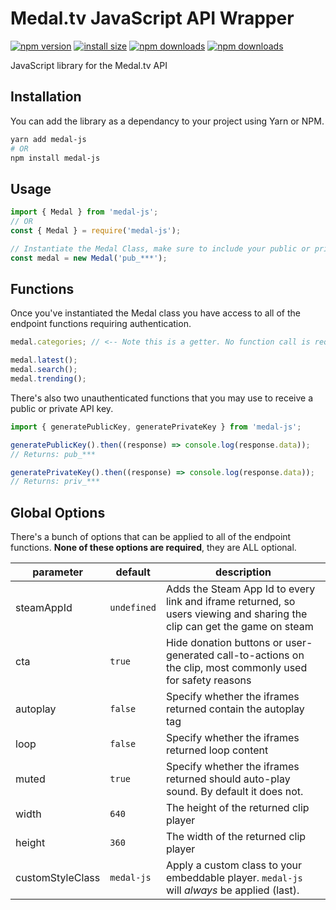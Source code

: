 # Medal.tv JavaScript API Wrapper

[![npm version](https://img.shields.io/npm/v/medal-js.svg)](https://www.npmjs.org/package/medal-js)
[![install size](https://packagephobia.now.sh/badge?p=medal-js)](https://packagephobia.now.sh/result?p=medal-js)
[![npm downloads](https://img.shields.io/npm/dt/medal-js)](http://npm-stat.com/charts.html?package=medal-js)
[![npm downloads](https://img.shields.io/npm/dm/medal-js.svg)](http://npm-stat.com/charts.html?package=medal-js)

JavaScript library for the Medal.tv API

## Installation

You can add the library as a dependancy to your project using Yarn or NPM.

```bash
yarn add medal-js
# OR
npm install medal-js
```

## Usage

```ts
import { Medal } from 'medal-js';
// OR
const { Medal } = require('medal-js');

// Instantiate the Medal Class, make sure to include your public or private key
const medal = new Medal('pub_***');
```

## Functions

Once you've instantiated the Medal class you have access to all of the endpoint functions requiring authentication.

```ts
medal.categories; // <-- Note this is a getter. No function call is required. IT IS NOT categories()

medal.latest();
medal.search();
medal.trending();
```

There's also two unauthenticated functions that you may use to receive a public or private API key.

```ts
import { generatePublicKey, generatePrivateKey } from 'medal-js';

generatePublicKey().then((response) => console.log(response.data));
// Returns: pub_***

generatePrivateKey().then((response) => console.log(response.data));
// Returns: priv_***
```

## Global Options

There's a bunch of options that can be applied to all of the endpoint functions. **None of these options are required**, they are ALL optional.

| parameter        | default     | description                                                                                                              |
| ---------------- | ----------- | ------------------------------------------------------------------------------------------------------------------------ |
| steamAppId       | `undefined` | Adds the Steam App Id to every link and iframe returned, so users viewing and sharing the clip can get the game on steam |
| cta              | `true`      | Hide donation buttons or user-generated call-to-actions on the clip, most commonly used for safety reasons               |
| autoplay         | `false`     | Specify whether the iframes returned contain the autoplay tag                                                            |
| loop             | `false`     | Specify whether the iframes returned loop content                                                                        |
| muted            | `true`      | Specify whether the iframes returned should auto-play sound. By default it does not.                                     |
| width            | `640`       | The height of the returned clip player                                                                                   |
| height           | `360`       | The width of the returned clip player                                                                                    |
| customStyleClass | `medal-js`  | Apply a custom class to your embeddable player. `medal-js` will _always_ be applied (last).                              |
